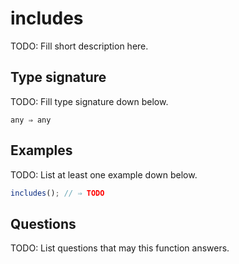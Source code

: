 # includes

TODO: Fill short description here.

## Type signature

TODO: Fill type signature down below.

```
any ⇒ any
```

## Examples

TODO: List at least one example down below.

```javascript
includes(); // ⇒ TODO
```

## Questions

TODO: List questions that may this function answers.
